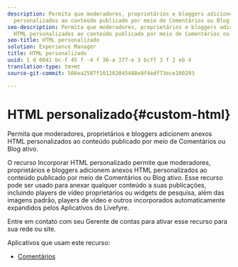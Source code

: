 ```yaml
---
description: Permita que moderadores, proprietários e bloggers adicionem anexos HTML
  personalizados ao conteúdo publicado por meio de Comentários ou Blog ativo.
seo-description: Permita que moderadores, proprietários e bloggers adicionem anexos
  HTML personalizados ao conteúdo publicado por meio de Comentários ou Blog ativo.
seo-title: HTML personalizado
solution: Experience Manager
title: HTML personalizado
uuid: 1 d 0041 bc-f 45 f -4 f 36-a 377-e 3 bcff 3 f 2 eb 4
translation-type: tm+mt
source-git-commit: 566ea2587f101202045488e9f4edf73ece100293

---
```



# HTML personalizado{#custom-html}

Permita que moderadores, proprietários e bloggers adicionem anexos HTML personalizados ao conteúdo publicado por meio de Comentários ou Blog ativo.

O recurso Incorporar HTML personalizado permite que moderadores, proprietários e bloggers adicionem anexos HTML personalizados ao conteúdo publicado por meio de Comentários ou Blog ativo. Esse recurso pode ser usado para anexar qualquer conteúdo a suas publicações, incluindo players de vídeo proprietários ou widgets de pesquisa, além das imagens padrão, players de vídeo e outros incorporados automaticamente expandidos pelos Aplicativos do Livefyre.

Entre em contato com seu Gerente de contas para ativar esse recurso para sua rede ou site.

Aplicativos que usam este recurso:

* [Comentários](/help/using/c-about-apps/c-comments/c-comments.md)


